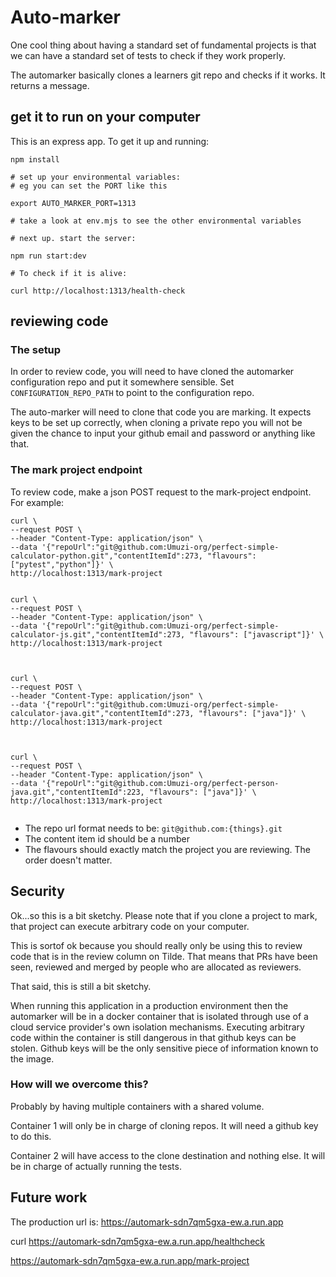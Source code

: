 # Auto-marker

One cool thing about having a standard set of fundamental projects is that we can have a standard set of tests to check if they work properly.

The automarker basically clones a learners git repo and checks if it works. It returns a message.

## get it to run on your computer

This is an express app. To get it up and running:

```
npm install

# set up your environmental variables:
# eg you can set the PORT like this

export AUTO_MARKER_PORT=1313

# take a look at env.mjs to see the other environmental variables

# next up. start the server:

npm run start:dev

# To check if it is alive:

curl http://localhost:1313/health-check
```

## reviewing code

### The setup

In order to review code, you will need to have cloned the automarker configuration repo and put it somewhere sensible. Set `CONFIGURATION_REPO_PATH` to point to the configuration repo.

The auto-marker will need to clone that code you are marking. It expects keys to be set up correctly, when cloning a private repo you will not be given the chance to input your github email and password or anything like that.

### The mark project endpoint

To review code, make a json POST request to the mark-project endpoint. For example:

```
curl \
--request POST \
--header "Content-Type: application/json" \
--data '{"repoUrl":"git@github.com:Umuzi-org/perfect-simple-calculator-python.git","contentItemId":273, "flavours": ["pytest","python"]}' \
http://localhost:1313/mark-project


curl \
--request POST \
--header "Content-Type: application/json" \
--data '{"repoUrl":"git@github.com:Umuzi-org/perfect-simple-calculator-js.git","contentItemId":273, "flavours": ["javascript"]}' \
http://localhost:1313/mark-project



curl \
--request POST \
--header "Content-Type: application/json" \
--data '{"repoUrl":"git@github.com:Umuzi-org/perfect-simple-calculator-java.git","contentItemId":273, "flavours": ["java"]}' \
http://localhost:1313/mark-project



curl \
--request POST \
--header "Content-Type: application/json" \
--data '{"repoUrl":"git@github.com:Umuzi-org/perfect-person-java.git","contentItemId":223, "flavours": ["java"]}' \
http://localhost:1313/mark-project


```

- The repo url format needs to be: `git@github.com:{things}.git`
- The content item id should be a number
- The flavours should exactly match the project you are reviewing. The order doesn't matter.

## Security

Ok...so this is a bit sketchy. Please note that if you clone a project to mark, that project can execute arbitrary code on your computer.

This is sortof ok because you should really only be using this to review code that is in the review column on Tilde. That means that PRs have been seen, reviewed and merged by people who are allocated as reviewers.

That said, this is still a bit sketchy.

When running this application in a production environment then the automarker will be in a docker container that is isolated through use of a cloud service provider's own isolation mechanisms. Executing arbitrary code within the container is still dangerous in that github keys can be stolen. Github keys will be the only sensitive piece of information known to the image.

### How will we overcome this?

Probably by having multiple containers with a shared volume.

Container 1 will only be in charge of cloning repos. It will need a github key to do this.

Container 2 will have access to the clone destination and nothing else. It will be in charge of actually running the tests.

## Future work

The production url is: https://automark-sdn7qm5gxa-ew.a.run.app

curl https://automark-sdn7qm5gxa-ew.a.run.app/healthcheck

https://automark-sdn7qm5gxa-ew.a.run.app/mark-project
